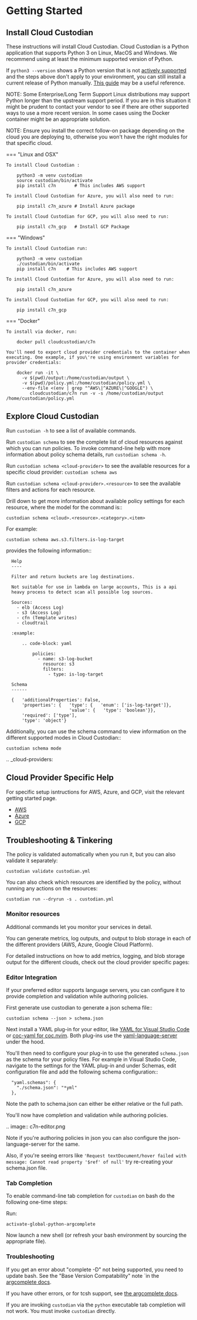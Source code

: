 # Getting Started

## Install Cloud Custodian

These instructions will install Cloud Custodian. Cloud Custodian is a Python
application that supports Python 3 on Linux, MacOS and Windows. We recommend
using at least the minimum supported version of Python.

If `python3 --version` shows a Python version that is not [actively
supported](https://devguide.python.org/#status-of-python-branches) and the
steps above don't apply to your environment, you can still install a current
release of Python manually. [This guide](https://realpython.com/installing-python/) may be a useful reference.

NOTE: Some Enterprise/Long Term Support Linux distributions may support Python
longer than the upstream support period. If you are in this situation it might
be prudent to contact your vendor to see if there are other supported ways to
use a more recent version. In some cases using the Docker container might be
an appropriate solution.

NOTE: Ensure you install the correct follow-on package depending on the cloud
you are deploying to, otherwise you won't have the right modules for that
specific cloud.

=== "Linux and OSX"

    To install Cloud Custodian :

        python3 -m venv custodian
        source custodian/bin/activate
        pip install c7n       # This includes AWS support

    To install Cloud Custodian for Azure, you will also need to run:

        pip install c7n_azure # Install Azure package

    To install Cloud Custodian for GCP, you will also need to run:

        pip install c7n_gcp   # Install GCP Package


=== "Windows" 
    
    To install Cloud Custodian run:

        python3 -m venv custodian
        ./custodian/bin/activate
        pip install c7n    # This includes AWS support

    To install Cloud Custodian for Azure, you will also need to run:

        pip install c7n_azure

    To install Cloud Custodian for GCP, you will also need to run:

        pip install c7n_gcp

=== "Docker"

    To install via docker, run:

        docker pull cloudcustodian/c7n

    You'll need to export cloud provider credentials to the container when
    executing. One example, if you\'re using environment variables for
    provider credentials:

        docker run -it \
          -v $(pwd)/output:/home/custodian/output \
          -v $(pwd)/policy.yml:/home/custodian/policy.yml \
          --env-file <(env | grep "^AWS\|^AZURE\|^GOOGLE") \
             cloudcustodian/c7n run -v -s /home/custodian/output /home/custodian/policy.yml

## Explore Cloud Custodian

Run `custodian -h` to see a list of available commands.

Run `custodian schema` to see the complete list of cloud resources against
which you can run policies. To invoke command-line help with more information
about policy schema details, run `custodian schema -h`.

Run `custodian schema <cloud-provider>` to see the available resources for a
specific cloud provider: `custodian schema aws`

Run `custodian schema <cloud-provider>.<resource>` to see the available
filters and actions for each resource.

Drill down to get more information about available policy settings for each
resource, where the model for the command is::

    custodian schema <cloud>.<resource>.<category>.<item>

For example:

    custodian schema aws.s3.filters.is-log-target

provides the following information::

```
  Help
  ----

  Filter and return buckets are log destinations.

  Not suitable for use in lambda on large accounts, This is a api
  heavy process to detect scan all possible log sources.

  Sources:
    - elb (Access Log)
    - s3 (Access Log)
    - cfn (Template writes)
    - cloudtrail

  :example:

      .. code-block: yaml

          policies:
            - name: s3-log-bucket
              resource: s3
              filters:
                - type: is-log-target

  Schema
  ------

  {   'additionalProperties': False,
      'properties': {   'type': {   'enum': ['is-log-target']},
                        'value': {   'type': 'boolean'}},
      'required': ['type'],
      'type': 'object'}
```

Additionally, you can use the schema command to view information on the different
supported modes in Cloud Custodian::

    custodian schema mode

.. _cloud-providers:

Cloud Provider Specific Help
----------------------------

For specific setup isntructions for AWS, Azure, and GCP, visit the relevant getting started
page.

- [AWS](https://cloudcustodian.io/docs/aws/gettingstarted.html)
- [Azure](https://cloudcustodian.io/docs/azure/gettingstarted.html)
- [GCP](https://cloudcustodian.io/docs/gcp/gettingstarted.html)

## Troubleshooting & Tinkering

The policy is validated automatically when you run it, but you can also
validate it separately:

    custodian validate custodian.yml

You can also check which resources are identified by the policy, without
running any actions on the resources:

    custodian run --dryrun -s . custodian.yml

### Monitor resources

Additional commands let you monitor your services in detail.

You can generate metrics, log outputs, and output to blob storage in each of the different
providers (AWS, Azure, Google Cloud Platform).

For detailed instructions on how to add metrics, logging, and blob storage output for the
different clouds, check out the cloud provider specific pages:

### Editor Integration

If your preferred editor supports language servers, you can configure
it to provide completion and validation while authoring policies.

First generate use custodian to generate a json schema file::

    custodian schema --json > schema.json

Next install a YAML plug-in for your editor, like [YAML for Visual Studio Code](https://marketplace.visualstudio.com/items?itemName=redhat.vscode-yaml) or
[coc-yaml for coc.nvim](https://github.com/neoclide/coc-yaml). Both plug-ins
use the [yaml-language-server](https://github.com/redhat-developer/yaml-language-server) under the hood.

You'll then need to configure your plug-in to use the generated `schema.json`
as the schema for your policy files. For example in Visual Studio Code,
navigate to the settings for the YAML plug-in and under Schemas, edit
configuration file and add the following schema configuration::

      "yaml.schemas": {
        "./schema.json": "*yml"
      },

Note the path to schema.json can either be either relative or the full path.

You'll now have completion and validation while authoring policies.

.. image:: c7n-editor.png

Note if you're authoring policies in json you can also configure the
json-language-server for the same.

Also, if you're seeing errors like ``'Request textDocument/hover failed with
message: Cannot read property '$ref' of null'`` try re-creating your
schema.json file.

### Tab Completion

To enable command-line tab completion for `custodian` on bash do the following
one-time steps:

Run:

    activate-global-python-argcomplete

Now launch a new shell (or refresh your bash environment by sourcing the appropriate
file).

### Troubleshooting

If you get an error about "complete -D" not being supported, you need to update bash.
See the "Base Version Compatability" note `in the [argcomplete docs](https://argcomplete.readthedocs.io/en/latest/#global-completion).

If you have other errors, or for tcsh support, see [the argcomplete docs](https://argcomplete.readthedocs.io/en/latest/#activating-global-completion).

If you are invoking `custodian` via the `python` executable tab completion will not work.
You must invoke `custodian` directly.